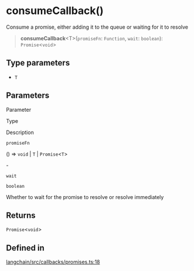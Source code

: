 consumeCallback()
=================

Consume a promise, either adding it to the queue or waiting for it to resolve

> **consumeCallback**<T\>(`promiseFn`: `Function`, `wait`: `boolean`): `Promise`<`void`\>

Type parameters[​](#type-parameters "Direct link to Type parameters")
---------------------------------------------------------------------

*   `T`

Parameters[​](#parameters "Direct link to Parameters")
------------------------------------------------------

Parameter

Type

Description

`promiseFn`

() => `void` | `T` | `Promise`<`T`\>

\-

`wait`

`boolean`

Whether to wait for the promise to resolve or resolve immediately

Returns[​](#returns "Direct link to Returns")
---------------------------------------------

`Promise`<`void`\>

Defined in[​](#defined-in "Direct link to Defined in")
------------------------------------------------------

[langchain/src/callbacks/promises.ts:18](https://github.com/hwchase17/langchainjs/blob/46e1734/langchain/src/callbacks/promises.ts#L18)